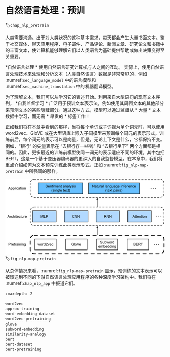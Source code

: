 # 自然语言处理：预训
:label:`chap_nlp_pretrain`

人类需要沟通。出于对人类状况的这种基本需求，每天都会产生大量书面文本。鉴于社交媒体、聊天应用程序、电子邮件、产品评论、新闻文章、研究论文和书籍中的丰富文本，使计算机能够理解它们以人类语言为基础提供帮助或做出决策变得至关重要。 

*自然语言处理 * 使用自然语言研究计算机与人之间的互动。
实际上，使用自然语言处理技术来处理和分析文本（人类自然语言）数据是非常常见的，例如 :numref:`sec_language_model` 中的语言模型和 :numref:`sec_machine_translation` 中的机器翻译模型。 

为了理解文本，我们可以从学习它的表述开始。利用来自大型语句的现有文本序列，
*自我监督学习 *
广泛用于预训文本表示法，例如使用其周围文本的其他部分来预测文本的某些隐藏部分。通过这种方式，模型可以通过监督从 * 大量 * 文本数据中学习，而无需 * 昂贵的 * 标签工作！ 

正如我们将在本章中看到的那样，当将每个单词或子词视为单个词元时，可以使用 word2vec、GloVE 或在大型语库上嵌入子词模型来预训每个词元的表示形式。训练前后，每个词元的表示可以是向量，但是，无论上下文是什么，它都保持不变。例如，“银行” 的矢量表示在 “去银行存一些钱” 和 “去银行坐下” 两个方面都是相同的。因此，更多最近的训练前模型使同一词元的表示适应不同的环境。其中包括 BERT，这是一个基于变压器编码器的更深入的自我监督模型。在本章中，我们将重点介绍如何为文本预先训练此类表示形式，正如 :numref:`fig_nlp-map-pretrain` 中所强调的那样。 

![Pretrained text representations can be fed to various deep learning architectures for different downstream natural language processing applications. This chapter focuses on the upstream text representation pretraining.](../img/nlp-map-pretrain.svg)
:label:`fig_nlp-map-pretrain`

从总体情况来看，:numref:`fig_nlp-map-pretrain` 显示，预训练的文本表示可以被馈送到不同的下游自然语言处理应用程序的各种深度学习架构中。我们将在 :numref:`chap_nlp_app` 中报道它们。

```toc
:maxdepth: 2

word2vec
approx-training
word-embedding-dataset
word2vec-pretraining
glove
subword-embedding
similarity-analogy
bert
bert-dataset
bert-pretraining
```
